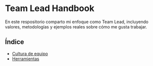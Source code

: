 # Team Lead Handbook  

En este respositorio comparto mi enfoque como Team Lead, incluyendo valores, metodologías y ejemplos reales sobre cómo me gusta trabajar.  

## Índice  
- [Cultura de equipo](./team-culture.md)  
- [Herramientas](./tools.md)
